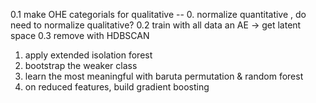 
0.1 make OHE categorials for qualitative -- 
0. normalize quantitative , do need to normalize qualitative? 
0.2 train with all data an AE -> get latent space 
0.3 remove with HDBSCAN 
1. apply extended isolation forest 
2. bootstrap the weaker class 
3. learn the most meaningful with baruta  permutation & random forest 
4. on reduced features, build gradient boosting 

